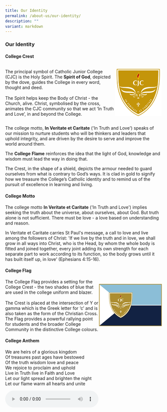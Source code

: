 ```yaml
---
title: Our Identity
permalink: /about-us/our-identity/
description: ""
variant: markdown
---
```

### **Our Identity**
#### **College Crest**

<div style="overflow:hidden;display: flex;flex-wrap: wrap;justify-content: center;align-items: center;">
<div style="float:left;width:70%;text-align:left;">
<p>	The principal symbol of Catholic Junior College (CJC) is the Holy Spirit. The <b>Spirit of God</b>, depicted by the dove, guides the College in every word, thought and deed.<br><br>
The Spirit helps keep the Body of Christ - the Church, alive. Christ, symbolised by the cross, animates the CJC community so that we act ‘In Truth and Love’, in and beyond the College. </p>
	</div>
	<div style="float:left;width:30%;"><img src="/images/crest.jpg"></div>
</div>
  
The college motto,&nbsp;**In Veritate et Caritate**&nbsp;('In Truth and Love') speaks of our mission to nurture students who will be thinkers and leaders that  
uphold integrity, and are driven by the desire to serve and improve the world around them.  
  
The&nbsp;**College**&nbsp;**Flame**&nbsp;reinforces the idea that the light of God, knowledge and wisdom must lead the way in doing that.  
  
The Crest, in the shape of a shield, depicts the armour needed to guard ourselves from what is contrary to God’s ways. It is clad in gold to signify how we treasure the College’s Catholic identity and to remind us of the pursuit of excellence in learning and living.

#### **College Motto**
The college motto&nbsp;**In Veritate et Caritate**&nbsp;('In Truth and Love') implies seeking the truth about the universe, about ourselves, about God. But truth alone is not sufficient. There must be love - a love based on understanding and reason.  
  
In Veritate et Caritate carries St Paul's message, a call to love and live among the followers of Christ: 'If we live by the truth and in love, we shall grow in all ways into Christ, who is the Head, by whom the whole body is fitted and joined together, every joint adding its own strength for each separate part to work according to its function, so the body grows until it has built itself up, in love' (Ephesians 4:15-16).

#### **College Flag**

<div style="overflow:hidden;display: flex;flex-wrap: wrap;justify-content: center;align-items: center;">
<div style="float:left;width:60%;text-align:left">
The College Flag provides a setting for the College Crest - the two shades of blue that are used in the college uniform and blazer.<br><br>
The Crest is placed at the intersection of Y or gamma which is the Greek letter for ‘c’ and is also taken as the form of the Christian Cross. The Flag provides a powerful rallying point for students and the broader College Community in the distinctive College colours.
	</div>
	<div style="float:left;width:40%;"><img src="/images/flag.jpg"></div>
</div>
	
	
#### **College Anthem**

We are heirs of a glorious kingdom<br>
Of treasures past ages have bestowed<br>
Of the truth wisdom love and peace<br>
We rejoice to proclaim and uphold<br>
Live in Truth live in Faith and Love<br>
Let our light spread and brighten the night<br>
Let our flame warm all hearts and unite

<audio controls="" src="https://github.com/km-printing/km-printing.github.io/raw/main/College%20Anthem.mp3" id="audio"></audio>
